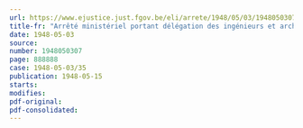 ```yaml
---
url: https://www.ejustice.just.fgov.be/eli/arrete/1948/05/03/1948050307/justel
title-fr: "Arrêté ministériel portant délégation des ingénieurs et architectes des Commissariats spéciaux ainsi que de certains fonctionnaires et agents du cadastre pour constater les infractions en matière d'autorisation de bâtir dans les communes soumises au régime urbanistique"
date: 1948-05-03
source:
number: 1948050307
page: 888888
case: 1948-05-03/35
publication: 1948-05-15
starts:
modifies:
pdf-original:
pdf-consolidated:
---
```


